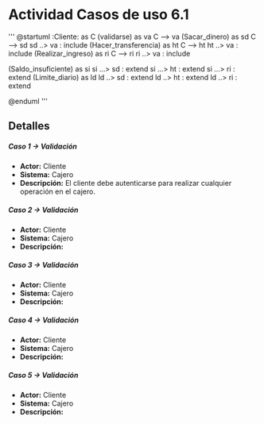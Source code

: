 # Actividad Casos de uso 6.1

'''
@startuml
:Cliente: as C
(validarse) as va
C --> va
(Sacar_dinero) as sd
C --> sd
sd ..> va : include
(Hacer_transferencia) as ht
C --> ht 
ht ..> va : include
(Realizar_ingreso) as ri
C --> ri
ri ..> va : include

(Saldo_insuficiente) as si
si ...> sd : extend
si ...> ht : extend
si ...> ri : extend
(Limite_diario) as ld
ld ..> sd : extend
ld ..> ht : extend
ld ..> ri : extend

@enduml
'''

## Detalles

##### Caso 1 -> Validación 
- **Actor:** Cliente
- **Sistema:** Cajero
- **Descripción:** El cliente debe autenticarse para realizar cualquier operación en el cajero.

##### Caso 2 -> Validación 
- **Actor:** Cliente
- **Sistema:** Cajero
- **Descripción:**

##### Caso 3 -> Validación 
- **Actor:** Cliente
- **Sistema:** Cajero
- **Descripción:**

##### Caso 4 -> Validación 
- **Actor:** Cliente
- **Sistema:** Cajero
- **Descripción:**

##### Caso 5 -> Validación 
- **Actor:** Cliente
- **Sistema:** Cajero
- **Descripción:**
